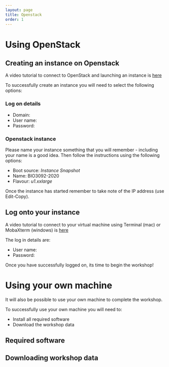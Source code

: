 ```yaml
---
layout: page
title: Openstack
order: 1
---
```

# Using OpenStack

## Creating an instance on Openstack

A video tutorial to connect to OpenStack and launching an instance is [here](https://youtu.be/JIoFJBWTtlg)

To successfully create an instance you will need to select the following options:

### Log on details
* Domain:
* User name:
* Password:


### Openstack instance
Please name your instance something that you will remember - including your name is a good idea. Then follow the instructions using the following options:

* Boot source: _Instance Snapshot_
* Name: BIO3092-2020
* Flavour: _u1.xxlarge_

Once the instance has started remember to take note of the IP address (use Edit-Copy).

## Log onto your instance

A video tutorial to connect to your virtual machine using Terminal (mac) or MobaXterm (windows) is [here](https://youtu.be/qPPBjTSppvE)

The log in details are:
* User name:
* Password:

Once you have successfully logged on, its time to begin the workshop!

# Using your own machine

It will also be possible to use your own machine to complete the workshop.

To successfully use your own machine you will need to:
* Install all required software
* Download the workshop data

## Required software

## Downloading workshop data
